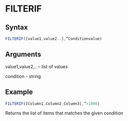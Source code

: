 # FILTERIF

## Syntax

```javascript
FILTERIF([value1,value2..],”Conditionvalue)
```

## Arguments

value1,value2,.. – list of values&#x20;

condition - string

## Example

```javascript
FILTERIF([Column1,Column2,Column3],”>1000)
```

Returns the list of items that matches the given condition
